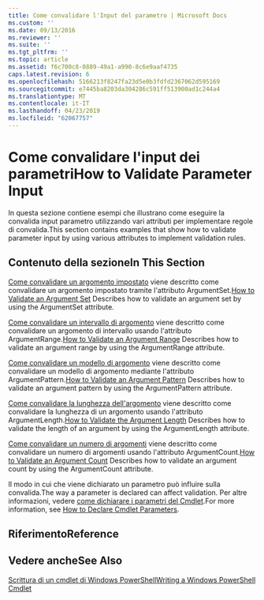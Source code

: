 ```yaml
---
title: Come convalidare l'Input del parametro | Microsoft Docs
ms.custom: ''
ms.date: 09/13/2016
ms.reviewer: ''
ms.suite: ''
ms.tgt_pltfrm: ''
ms.topic: article
ms.assetid: f6c700c8-0889-49a1-a990-8c6e9aaf4735
caps.latest.revision: 6
ms.openlocfilehash: 5166213f8247fa23d5e0b3fdfd2367062d595169
ms.sourcegitcommit: e7445ba8203da304286c591ff513900ad1c244a4
ms.translationtype: MT
ms.contentlocale: it-IT
ms.lasthandoff: 04/23/2019
ms.locfileid: "62067757"
---
```

# <a name="how-to-validate-parameter-input"></a><span data-ttu-id="c8d83-102">Come convalidare l'input dei parametri</span><span class="sxs-lookup"><span data-stu-id="c8d83-102">How to Validate Parameter Input</span></span>

<span data-ttu-id="c8d83-103">In questa sezione contiene esempi che illustrano come eseguire la convalida input parametro utilizzando vari attributi per implementare regole di convalida.</span><span class="sxs-lookup"><span data-stu-id="c8d83-103">This section contains examples that show how to validate parameter input by using various attributes to implement validation rules.</span></span>

## <a name="in-this-section"></a><span data-ttu-id="c8d83-104">Contenuto della sezione</span><span class="sxs-lookup"><span data-stu-id="c8d83-104">In This Section</span></span>

<span data-ttu-id="c8d83-105">[Come convalidare un argomento impostato](./how-to-validate-an-argument-set.md) viene descritto come convalidare un argomento impostato tramite l'attributo ArgumentSet.</span><span class="sxs-lookup"><span data-stu-id="c8d83-105">[How to Validate an Argument Set](./how-to-validate-an-argument-set.md) Describes how to validate an argument set by using the ArgumentSet attribute.</span></span>

<span data-ttu-id="c8d83-106">[Come convalidare un intervallo di argomento](./how-to-validate-an-argument-range.md) viene descritto come convalidare un argomento di intervallo usando l'attributo ArgumentRange.</span><span class="sxs-lookup"><span data-stu-id="c8d83-106">[How to Validate an Argument Range](./how-to-validate-an-argument-range.md) Describes how to validate an argument range by using the ArgumentRange attribute.</span></span>

<span data-ttu-id="c8d83-107">[Come convalidare un modello di argomento](./how-to-validate-an-argument-pattern.md) viene descritto come convalidare un modello di argomento mediante l'attributo ArgumentPattern.</span><span class="sxs-lookup"><span data-stu-id="c8d83-107">[How to Validate an Argument Pattern](./how-to-validate-an-argument-pattern.md) Describes how to validate an argument pattern by using the ArgumentPattern attribute.</span></span>

<span data-ttu-id="c8d83-108">[Come convalidare la lunghezza dell'argomento](./how-to-validate-the-argument-length.md) viene descritto come convalidare la lunghezza di un argomento usando l'attributo ArgumentLength.</span><span class="sxs-lookup"><span data-stu-id="c8d83-108">[How to Validate the Argument Length](./how-to-validate-the-argument-length.md) Describes how to validate the length of an argument by using the ArgumentLength attribute.</span></span>

<span data-ttu-id="c8d83-109">[Come convalidare un numero di argomenti](./how-to-validate-an-argument-count.md) viene descritto come convalidare un numero di argomenti usando l'attributo ArgumentCount.</span><span class="sxs-lookup"><span data-stu-id="c8d83-109">[How to Validate an Argument Count](./how-to-validate-an-argument-count.md) Describes how to validate an argument count by using the ArgumentCount attribute.</span></span>

<span data-ttu-id="c8d83-110">Il modo in cui che viene dichiarato un parametro può influire sulla convalida.</span><span class="sxs-lookup"><span data-stu-id="c8d83-110">The way a parameter is declared can affect validation.</span></span> <span data-ttu-id="c8d83-111">Per altre informazioni, vedere [come dichiarare i parametri del Cmdlet](./how-to-declare-cmdlet-parameters.md).</span><span class="sxs-lookup"><span data-stu-id="c8d83-111">For more information, see [How to Declare Cmdlet Parameters](./how-to-declare-cmdlet-parameters.md).</span></span>

## <a name="reference"></a><span data-ttu-id="c8d83-112">Riferimento</span><span class="sxs-lookup"><span data-stu-id="c8d83-112">Reference</span></span>

## <a name="see-also"></a><span data-ttu-id="c8d83-113">Vedere anche</span><span class="sxs-lookup"><span data-stu-id="c8d83-113">See Also</span></span>

[<span data-ttu-id="c8d83-114">Scrittura di un cmdlet di Windows PowerShell</span><span class="sxs-lookup"><span data-stu-id="c8d83-114">Writing a Windows PowerShell Cmdlet</span></span>](./writing-a-windows-powershell-cmdlet.md)
